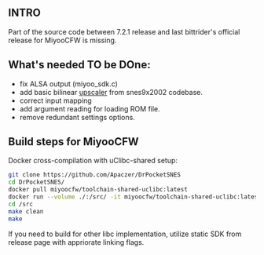## INTRO

Part of the source code between 7.2.1 release and last bittrider's official release for MiyooCFW is missing.

## What's needed TO be DOne:

- fix ALSA output (miyoo_sdk.c)
- add basic bilinear [upscaler](https://github.com/m45t3r/snes9x2002/blob/b65e88f52329696ce04beef8527ab159bcb56903/shell/scalers/scaler.c#L31) from snes9x2002 codebase.
- correct input mapping
- add argument reading for loading ROM file.
- remove redundant settings options.

## Build steps for MiyooCFW

Docker cross-compilation with uClibc-shared setup:
```sh
git clone https://github.com/Apaczer/DrPocketSNES
cd DrPocketSNES/
docker pull miyoocfw/toolchain-shared-uclibc:latest
docker run --volume ./:/src/ -it miyoocfw/toolchain-shared-uclibc:latest
cd /src
make clean
make
```

If you need to build for other libc implementation, utilize static SDK from release page with appriorate linking flags.
